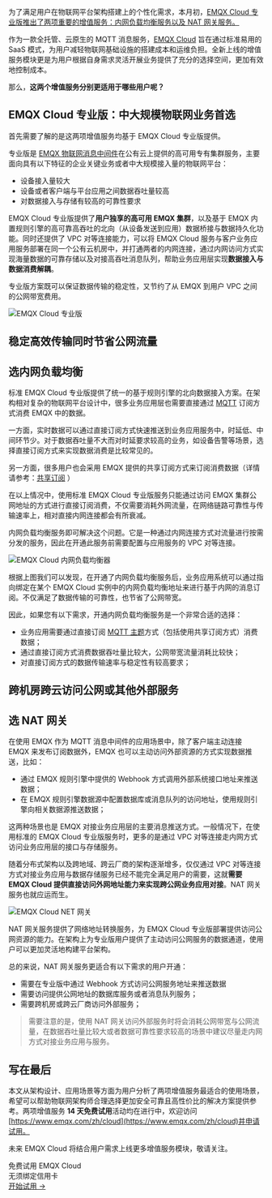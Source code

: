 为了满足用户在物联网平台架构搭建上的个性化需求，本月初，[EMQX Cloud 专业版推出了两项重要的增值服务：内网负载均衡服务以及 NAT 网关服务。](https://www.emqx.com/zh/blog/emqx-cloud-launched-value-added-services)

作为一款全托管、云原生的 MQTT 消息服务，[EMQX Cloud](https://www.emqx.com/zh/cloud) 旨在通过标准易用的 SaaS 模式，为用户减轻物联网基础设施的搭建成本和运维负担。全新上线的增值服务模块更是为用户根据自身需求灵活开展业务提供了充分的选择空间，更加有效地控制成本。

那么，**这两个增值服务分别更适用于哪些用户呢？**

## EMQX Cloud 专业版：中大规模物联网业务首选

首先需要了解的是这两项增值服务均基于 EMQX Cloud 专业版提供。

专业版是 [EMQX 物联网消息中间件](https://www.emqx.com/zh/products/emqx)在公有云上提供的高可用专有集群服务，主要面向具有以下特征的企业关键业务或者中大规模接入量的物联网平台：

- 设备接入量较大
- 设备或者客户端与平台应用之间数据吞吐量较高
- 对数据接入与存储有较高的可靠性要求

EMQX Cloud 专业版提供了**用户独享的高可用 EMQX 集群**，以及基于 EMQX 内置规则引擎的高可靠高吞吐的北向（从设备发送到应用）数据桥接与数据持久化功能。同时还提供了 VPC 对等连接能力，可以将 EMQX Cloud 服务与客户业务应用服务部署在同一个公有云机房中，并打通两者的内网连接，通过内网访问方式实现海量数据的可靠存储以及对接高吞吐消息队列，帮助业务应用层实现**数据接入与数据消费解耦**。

专业版方案既可以保证数据传输的稳定性，又节约了从 EMQX 到用户 VPC 之间的公网带宽费用。

![EMQX Cloud 专业版](https://assets.emqx.com/images/0c78b96416e35af3e69caa3a038b9d52.png)

## 稳定高效传输同时节省公网流量

## 选内网负载均衡

标准 EMQX Cloud 专业版提供了统一的基于规则引擎的北向数据接入方案。在架构相对复杂的物联网平台设计中，很多业务应用层也需要直接通过 [MQTT](https://www.emqx.com/zh/mqtt-guide) 订阅方式消费 EMQX 中的数据。

一方面，实时数据可以通过直接订阅方式快速推送到业务应用服务中，时延低、中间环节少。对于数据吞吐量不大而对时延要求较高的业务，如设备告警等场景，选择直接订阅方式来实现数据消费是比较常见的。

另一方面，很多用户也会采用 EMQX 提供的共享订阅方式来订阅消费数据（详情请参考：[共享订阅](https://docs.emqx.com/zh/cloud/latest/connect_to_deployments/shared_subscription.html) ）

在以上情况中，使用标准 EMQX Cloud 专业版服务只能通过访问 EMQX 集群公网地址的方式进行直接订阅消费，不仅需要消耗外网流量，在网络链路可靠性与传输速率上，相对直接内网连接都会有所衰减。

内网负载均衡服务即可解决这个问题。它是一种通过内网连接方式对流量进行按需分发的服务，因此在开通此服务前需要配置与应用服务的 VPC 对等连接。

![EMQX Cloud 内网负载均衡器](https://assets.emqx.com/images/311175948d8980d3b0201a4f4b9988e0.png)

根据上图我们可以发现，在开通了内网负载均衡服务后，业务应用系统可以通过指向绑定在某个 EMQX Cloud 实例中的内网负载均衡地址来进行基于内网的消息订阅。不仅满足了数据传输的可靠性，也节省了公网带宽。

因此，如果您有以下需求，开通内网负载均衡服务是一个非常合适的选择：

- 业务应用需要通过直接订阅 [MQTT 主题](https://www.emqx.com/zh/blog/advanced-features-of-mqtt-topics)方式（包括使用共享订阅方式）消费数据；
- 通过直接订阅方式消费数据吞吐量比较大，公网带宽流量消耗比较快；
- 对直接订阅方式的数据传输速率与稳定性有较高要求；

## 跨机房跨云访问公网或其他外部服务

## 选 NAT 网关

在使用 EMQX 作为 MQTT 消息中间件的应用场景中，除了客户端主动连接 EMQX 来发布订阅数据外，EMQX 也可以主动访问外部资源的方式实现数据推送，比如：

- 通过 EMQX 规则引擎中提供的 Webhook 方式调用外部系统接口地址来推送数据；
- 在 EMQX 规则引擎数据源中配置数据库或消息队列的访问地址，使用规则引擎向相关数据源推送数据；

这两种场景也是 EMQX 对接业务应用层的主要消息推送方式。一般情况下，在使用标准的 EMQX Cloud 专业版服务时，更多的是通过 VPC 对等连接走内网方式访问业务应用层的接口与存储服务。

随着分布式架构以及跨地域、跨云厂商的架构逐渐增多，仅仅通过 VPC 对等连接方式对接业务应用与数据存储服务已经不能完全满足用户的需要，这就**需要 EMQX Cloud 提供直接访问外网地址能力来实现跨公网业务应用对接**。NAT 网关服务也就应运而生。

![EMQX Cloud NET 网关](https://assets.emqx.com/images/f08e9eb173a12978936acf07912cb30f.png)

NAT 网关服务提供了网络地址转换服务，为 EMQX Cloud 专业版部署提供访问公网资源的能力。在架构上为专业版用户提供了主动访问公网服务的数据通道，使用户可以更加灵活地构建平台架构。

总的来说，NAT 网关服务更适合有以下需求的用户开通：

- 需要在专业版中通过 Webhook 方式访问公网服务地址来推送数据
- 需要访问提供公网地址的数据库服务或者消息队列服务；
- 需要跨机房或跨云厂商访问外部服务；

> 需要注意的是，使用 NAT 网关访问外部服务时将会消耗公网带宽与公网流量，在数据吞吐量比较大或者数据可靠性要求较高的场景中建议尽量走内网方式对接业务应用与服务。

## 写在最后

本文从架构设计、应用场景等方面为用户分析了两项增值服务最适合的使用场景，希望可以帮助物联网架构师合理选择更加安全可靠且高性价比的解决方案提供参考。两项增值服务 **14 天免费试用**活动均在进行中，欢迎访问[https://www.emqx.com/zh/cloud](https://www.emqx.com/zh/cloud)并申请试用。

未来 EMQX Cloud 将结合用户需求上线更多增值服务模块，敬请关注。


<section class="promotion">
    <div>
        免费试用 EMQX Cloud
        <div class="is-size-14 is-text-normal has-text-weight-normal">无须绑定信用卡</div>
    </div>
    <a href="https://accounts-zh.emqx.com/signup?continue=https://cloud.emqx.com/console/deployments/0?oper=new" class="button is-gradient px-5">开始试用 →</a >
</section>
